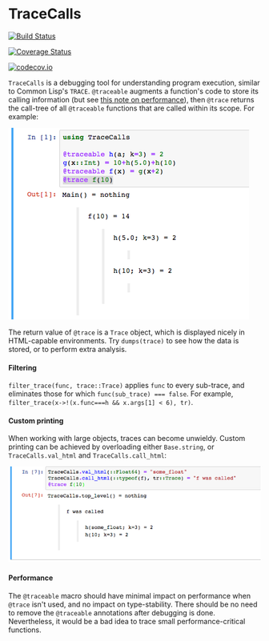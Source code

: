 # TraceCalls

[![Build Status](https://travis-ci.org/cstjean/TraceCalls.jl.svg?branch=master)](https://travis-ci.org/cstjean/TraceCalls.jl)

[![Coverage Status](https://coveralls.io/repos/cstjean/TraceCalls.jl/badge.svg?branch=master&service=github)](https://coveralls.io/github/cstjean/TraceCalls.jl?branch=master)

[![codecov.io](http://codecov.io/github/cstjean/TraceCalls.jl/coverage.svg?branch=master)](http://codecov.io/github/cstjean/TraceCalls.jl?branch=master)

`TraceCalls` is a debugging tool for understanding program execution, similar to Common
Lisp's `TRACE`. `@traceable` augments a function's code to store its calling information
(but see [this note on performance](README.md#Performance)), then `@trace` returns
the call-tree of all `@traceable` functions that are called within its scope. For example:

![Screenshot](Screenshot.png)

The return value of `@trace` is a `Trace` object, which is displayed nicely in
HTML-capable environments. Try `dumps(trace)` to see how the data is stored, or to perform
extra analysis.

#### Filtering

`filter_trace(func, trace::Trace)` applies `func` to every sub-trace, and eliminates
those for which `func(sub_trace) === false`. For example, `filter_trace(x->!(x.func===h
&& x.args[1] < 6), tr)`.

#### Custom printing

When working with large objects, traces can become unwieldy. Custom printing can be
achieved by overloading either `Base.string`, or `TraceCalls.val_html` and
`TraceCalls.call_html`:

![Screenshot_Custom](Screenshot_Custom.png)

#### Performance

The `@traceable` macro should have minimal impact on performance when `@trace` isn't
used, and no impact on type-stability. There should be no need to remove the `@traceable`
annotations after debugging is done. Nevertheless, it would be a bad idea to trace small
performance-critical functions.